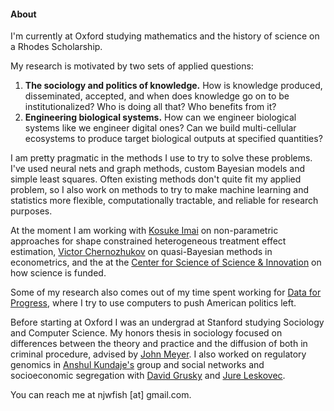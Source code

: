 #### About

I'm currently at Oxford studying mathematics and the history of science on a Rhodes Scholarship.

My research is motivated by two sets of applied questions:

1. **The sociology and politics of knowledge.** How is knowledge produced, disseminated, accepted, and
when does knowledge go on to be institutionalized? Who is doing all that? Who benefits from it?
2. **Engineering biological systems.** How can we engineer biological systems like we engineer digital ones? Can we build
multi-cellular ecosystems to produce target biological outputs at specified quantities?

I am pretty pragmatic in the methods I use to try to solve these problems. I've used neural nets and graph methods,
custom Bayesian models and simple least squares. Often existing methods don't quite fit my applied problem, so I also
work on methods to try to make machine learning and statistics more flexible, computationally tractable, and reliable
for research purposes.

At the moment I am working with [Kosuke Imai](imai.fas.harvard.edu) on non-parametric approaches for shape constrained heterogeneous
treatment effect estimation, [Victor Chernozhukov](http://www.mit.edu/~vchern/) on quasi-Bayesian methods in econometrics,
and the at the [Center for Science of Science & Innovation](https://www.kellogg.northwestern.edu/research/science-of-science.aspx)
on how science is funded.

Some of my research also comes out of my time spent working for [Data for Progress](https://www.dataforprogress.org/),
where I try to use computers to push American politics left.

Before starting at Oxford I was an undergrad at Stanford studying Sociology and Computer Science.
My honors thesis in sociology focused on differences between the theory and practice and the diffusion of both in
criminal procedure, advised by [John Meyer](https://sociology.stanford.edu/people/john-meyer). I also worked on
regulatory genomics in [Anshul Kundaje's](https://profiles.stanford.edu/anshul-kundaje) group and social networks and
socioeconomic segregation with [David Grusky](https://sociology.stanford.edu/people/david-grusky) and
[Jure Leskovec](https://cs.stanford.edu/people/jure/).

You can reach me at njwfish [at] gmail.com.